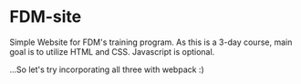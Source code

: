 # FDM-site

Simple Website for FDM's training program. As this is a 3-day course, main goal is to utilize HTML and CSS. Javascript is optional.

...So let's try incorporating all three with webpack :)
